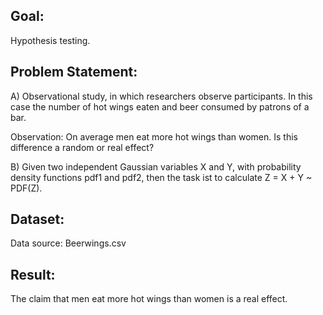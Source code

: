 Goal:
-----
Hypothesis testing.

Problem Statement:
------------------
A)
Observational study, in which researchers observe participants. 
In this case the number of hot wings eaten and beer consumed by patrons of a bar.

Observation: On average men eat more hot wings than women. Is this difference a random or real effect?

B)
Given two independent Gaussian variables X and Y, with probability density functions pdf1 and pdf2, 
then the task ist to calculate Z = X + Y ~ PDF(Z).

Dataset:
--------
Data source: Beerwings.csv

Result:
-------
The claim that men eat more hot wings than women is a real effect.


